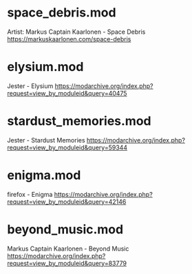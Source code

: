 # space_debris.mod
Artist: Markus Captain Kaarlonen - Space Debris
https://markuskaarlonen.com/space-debris

# elysium.mod
Jester - Elysium
https://modarchive.org/index.php?request=view_by_moduleid&query=40475

# stardust_memories.mod
Jester - Stardust Memories
https://modarchive.org/index.php?request=view_by_moduleid&query=59344

# enigma.mod
firefox - Enigma
https://modarchive.org/index.php?request=view_by_moduleid&query=42146

# beyond_music.mod
Markus Captain Kaarlonen - Beyond Music
https://modarchive.org/index.php?request=view_by_moduleid&query=83779
